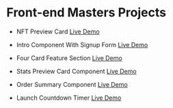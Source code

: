 # Front-end Masters Projects

* NFT Preview Card [Live Demo](https://manalijain346.github.io/fe-mentor/nft-preview-card/)

* Intro Component With Signup Form [Live Demo](https://manalijain346.github.io/fe-mentor/intro-component-with-signup-form/)

* Four Card Feature Section [Live Demo](https://manalijain346.github.io/fe-mentor/four-card-feature-section/)

* Stats Preview Card Component [Live Demo](https://manalijain346.github.io/fe-mentor/stats-preview-card-component/)

* Order Summary Component [Live Demo](https://manalijain346.github.io/fe-mentor/order-summary-component/)

* Launch Countdown Timer [Live Demo](https://manalijain346.github.io/fe-mentor/launch-countdown-timer/)